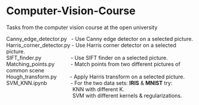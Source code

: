 # Computer-Vision-Course
Tasks from the computer vision course at the open university

Canny_edge_detector.py &nbsp;  - Use Canny edge detector on a selected picture.\
Harris_corner_detector.py	- Use Harris corner detector on a selected picture.\
SIFT_finder.py	      &nbsp;&nbsp;&nbsp;&nbsp;&nbsp;&nbsp;&nbsp;&nbsp;&nbsp;&nbsp;&nbsp;&nbsp;&nbsp;&nbsp;&nbsp;&nbsp;&nbsp;&nbsp;   - Use SIFT finder on a selected picture.\
Matching_points.py	  &nbsp;&nbsp;&nbsp;&nbsp;&nbsp;&nbsp;&nbsp;&nbsp;&nbsp;  - Match points from two different pictures of common scene\
Hough_transform.py	 &nbsp;&nbsp;&nbsp;&nbsp;&nbsp;&nbsp;&nbsp;    - Apply Harris transform on a selected picture.\
SVM_KNN.ipynb    &nbsp;&nbsp;&nbsp;&nbsp;&nbsp;&nbsp;&nbsp;&nbsp;&nbsp;&nbsp;&nbsp;&nbsp;&nbsp;&nbsp;        - For the two data sets: **IRIS** & **MNIST** try: \
&nbsp;&nbsp;&nbsp;&nbsp;&nbsp;&nbsp;&nbsp;&nbsp;&nbsp;&nbsp;&nbsp;&nbsp;&nbsp;&nbsp;&nbsp;&nbsp;&nbsp;&nbsp;&nbsp;&nbsp;&nbsp;&nbsp;&nbsp;&nbsp;&nbsp;&nbsp;&nbsp;&nbsp;&nbsp;&nbsp;&nbsp;&nbsp;&nbsp;&nbsp;&nbsp;&nbsp;&nbsp;&nbsp;&nbsp;&nbsp;&nbsp;&nbsp;&nbsp;&nbsp; KNN with different K.\
&nbsp;&nbsp;&nbsp;&nbsp;&nbsp;&nbsp;&nbsp;&nbsp;&nbsp;&nbsp;&nbsp;&nbsp;&nbsp;&nbsp;&nbsp;&nbsp;&nbsp;&nbsp;&nbsp;&nbsp;&nbsp;&nbsp;&nbsp;&nbsp;&nbsp;&nbsp;&nbsp;&nbsp;&nbsp;&nbsp;&nbsp;&nbsp;&nbsp;&nbsp;&nbsp;&nbsp;&nbsp;&nbsp;&nbsp;&nbsp;&nbsp;&nbsp;&nbsp;&nbsp; SVM with different kernels & regularizations.


